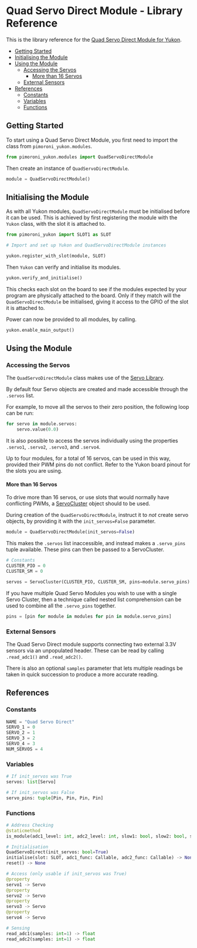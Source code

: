 # Quad Servo Direct Module - Library Reference <!-- omit in toc -->

This is the library reference for the [Quad Servo Direct Module for Yukon](https://pimoroni.com/yukon).

- [Getting Started](#getting-started)
- [Initialising the Module](#initialising-the-module)
- [Using the Module](#using-the-module)
  - [Accessing the Servos](#accessing-the-servos)
    - [More than 16 Servos](#more-than-16-servos)
  - [External Sensors](#external-sensors)
- [References](#references)
  - [Constants](#constants)
  - [Variables](#variables)
  - [Functions](#functions)


## Getting Started

To start using a Quad Servo Direct Module, you first need to import the class from `pimoroni_yukon.modules`.

```python
from pimoroni_yukon.modules import QuadServoDirectModule
```

Then create an instance of `QuadServoDirectModule`.

```python
module = QuadServoDirectModule()
```


## Initialising the Module

As with all Yukon modules, `QuadServoDirectModule` must be initialised before it can be used. This is achieved by first registering the module with the `Yukon` class, with the slot it is attached to.

```python
from pimoroni_yukon import SLOT1 as SLOT

# Import and set up Yukon and QuadServoDirectModule instances

yukon.register_with_slot(module, SLOT)
```

Then `Yukon` can verify and initialise its modules.

```python
yukon.verify_and_initialise()
```

This checks each slot on the board to see if the modules expected by your program are physically attached to the board. Only if they match will the `QuadServoDirectModule` be initialised, giving it access to the GPIO of the slot it is attached to.

Power can now be provided to all modules, by calling.

```python
yukon.enable_main_output()
```

## Using the Module

### Accessing the Servos

The `QuadServoDirectModule` class makes use of the [Servo Library](https://github.com/pimoroni/pimoroni-pico/blob/main/micropython/modules/servo/README.md).

By default four Servo objects are created and made accessible through the `.servos` list.

For example, to move all the servos to their zero position, the following loop can be run:

```python
for servo in module.servos:
    servo.value(0.0)
```

It is also possible to access the servos individually using the properties `.servo1`, `.servo2`, `.servo3`, and `.servo4`.

Up to four modules, for a total of 16 servos, can be used in this way, provided their PWM pins do not conflict. Refer to the Yukon board pinout for the slots you are using.

#### More than 16 Servos

To drive more than 16 servos, or use slots that would normally have conflicting PWMs, a [ServoCluster](https://github.com/pimoroni/pimoroni-pico/blob/main/micropython/modules/servo/README.md#servocluster) object should to be used.

During creation of the `QuadServoDirectModule`, instruct it to *not* create servo objects, by providing it with the `init_servos=False` parameter.

```python
module = QuadServoDirectModule(init_servos=False)
```

This makes the `.servos` list inaccessible, and instead makes a `.servo_pins` tuple available. These pins can then be passed to a ServoCluster.

```python
# Constants
CLUSTER_PIO = 0
CLUSTER_SM = 0

servos = ServoCluster(CLUSTER_PIO, CLUSTER_SM, pins=module.servo_pins)
```

If you have multiple Quad Servo Modules you wish to use with a single Servo Cluster, then a technique called nested list comprehension can be used to combine all the `.servo_pins` together.

```python
pins = [pin for module in modules for pin in module.servo_pins]
```


### External Sensors

The Quad Servo Direct module supports connecting two external 3.3V sensors via an unpopulated header. These can be read by calling `.read_adc1()` and `.read_adc2()`.

There is also an optional `samples` parameter that lets multiple readings be taken in quick succession to produce a more accurate reading.


## References

### Constants

```python
NAME = "Quad Servo Direct"
SERVO_1 = 0
SERVO_2 = 1
SERVO_3 = 2
SERVO_4 = 3
NUM_SERVOS = 4
```

### Variables
```python
# If init_servos was True
servos: list[Servo]

# If init_servos was False
servo_pins: tuple[Pin, Pin, Pin, Pin]
```

### Functions

```python
# Address Checking
@staticmethod
is_module(adc1_level: int, adc2_level: int, slow1: bool, slow2: bool, slow3:bool) -> bool

# Initialisation
QuadServoDirect(init_servos: bool=True)
initialise(slot: SLOT, adc1_func: Callable, adc2_func: Callable) -> None
reset() -> None

# Access (only usable if init_servos was True)
@property
servo1 -> Servo
@property
servo2 -> Servo
@property
servo3 -> Servo
@property
servo4 -> Servo

# Sensing
read_adc1(samples: int=1) -> float
read_adc2(samples: int=1) -> float
```
